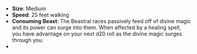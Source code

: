 - **Size**: Medium
- **Speed**: 25 feet walking
- **Consuming Beast**: The Beastral races passively feed off of divine magic and its power can surge into them. When affected by a healing spell, you have advantage on your next d20 roll as the divine magic surges through you.
- 